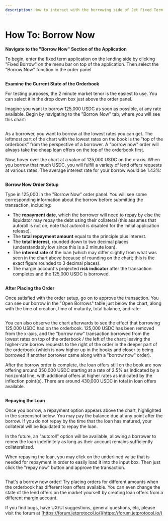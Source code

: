 ```yaml
---
description: How to interact with the borrowing side of Jet Fixed Term
---
```


# How To: Borrow Now

**Navigate to the "Borrow Now" Section of the Application**

To begin, enter the fixed term application on the lending side by clicking "Fixed Borrow" on the menu bar on top of the application. Then select the "Borrow Now" function in the order panel.&#x20;

<figure><img src="../../../../.gitbook/assets/image (2) (1) (2).png" alt=""><figcaption></figcaption></figure>

**Examine the Current State of the Orderbook**

For testing purposes, the 2 minute market tenor is the easiest to use. You can select it in the drop down box just above the order panel.

Imagine you want to borrow 125,000 USDC as soon as possible, at any rate available. Begin by navigating to the "Borrow Now" tab, where you will see this chart:

<figure><img src="../../../../.gitbook/assets/image (14) (1).png" alt=""><figcaption></figcaption></figure>

As a borrower, you want to borrow at the lowest rates you can get. The leftmost part of the chart with the lowest rates on the book is the "top of the orderbook" from the perspective of a borrower. A "borrow now" order will always take the cheap loan offers on the top of the orderbook first.

Now, hover over the chart at a value of 125,000 USDC on the x-axis. When you borrow that much USDC, you will fulfill a variety of lend offers requests at various rates. The average interest rate for your borrow would be 1.43%:

<figure><img src="../../../../.gitbook/assets/image (28).png" alt=""><figcaption></figcaption></figure>

**Borrow Now Order Setup**

Type in 125,000 in the "Borrow Now" order panel. You will see some corresponding information about the borrow before submitting the transaction, including:

* The **repayment date**, which the borrower will need to repay by else the liquidator may repay the debt using their collateral (this assumes that autoroll is not on; note that autoroll is disabled for the initial application release).
* The **total repayment amount** equal to the principle plus interest.
* The **total interest,** rounded down to two decimal places (understandably low since this is a 2 minute loan).
* The **interest rate** of the loan (which may differ slightly from what was seen in the chart above because of rounding on the chart; this is the exact figure rounded to 3 decimal places).
* The margin account's projected **risk indicator** after the transaction completes and the 125,000 USDC is borrowed.

<figure><img src="../../../../.gitbook/assets/image (21).png" alt=""><figcaption></figcaption></figure>

**After Placing the Order**

Once satisfied with the order setup, go on to approve the transaction. You can see our borrow in the "Open Borrows" table just below the chart, along with the time of creation, time of maturity, total balance, and rate:&#x20;

<figure><img src="../../../../.gitbook/assets/image (25) (1).png" alt=""><figcaption></figcaption></figure>

You can also observe the chart afterwards to see the effect that borrowing 125,000 USDC had on the orderbook. 125,000 USDC has been removed from the x-axis, and the "borrow now" transaction borrowed from the lowest rates on top of the orderbook / the left of the chart; leaving the higher-rate borrow requests to the right of the order in the deeper part of the orderbook (which is now higher up in the books and closer to being borrowed if another borrower came along with a "borrow now" order).

After the borrow order is complete, the loan offers still on the book are now offering around 350,000 USDC starting at a rate of 2.5% as indicated by a horizontal line, with additional offers at higher rates as indicated by the inflection point(s). There are around 430,000 USDC in total in loan offers available.

<figure><img src="../../../../.gitbook/assets/image (37).png" alt=""><figcaption></figcaption></figure>

**Repaying the Loan**

Once you borrow, a repayment option appears above the chart, highlighted in the screenshot below. You may pay the balance due at any point after the borrow. If you do not repay by the time that the loan has matured, your collateral will be liquidated to repay the loan.

In the future, an "autoroll" option will be available, allowing a borrower to renew the loan indefinitely as long as their account remains sufficiently collateralized.&#x20;

When repaying the loan, you may click on the underlined value that is needed for repayment in order to easily load it into the input box. Then just click the "repay now" button and approve the transaction.

<figure><img src="../../../../.gitbook/assets/image (31) (1).png" alt=""><figcaption></figcaption></figure>

That's a borrow now order! Try placing orders for different amounts when the orderbook has different loan offers available. You can even change the state of the lend offers on the market yourself by creating loan offers from a different margin account.

If you find bugs, have UX/UI suggestions, general questions, etc, please visit the forum at [https://forum.jetprotocol.io/](https://forum.jetprotocol.io/)
